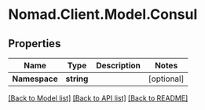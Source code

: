 # Nomad.Client.Model.Consul

## Properties

Name | Type | Description | Notes
------------ | ------------- | ------------- | -------------
**Namespace** | **string** |  | [optional] 

[[Back to Model list]](../README.md#documentation-for-models) [[Back to API list]](../README.md#documentation-for-api-endpoints) [[Back to README]](../README.md)

